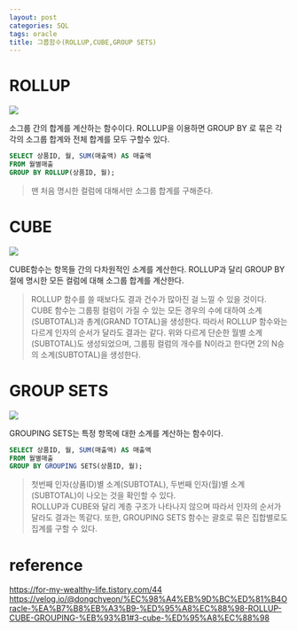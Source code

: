 ```yaml
---
layout: post
categories: SQL
tags: oracle
title: 그룹함수(ROLLUP,CUBE,GROUP SETS)
---
```

# ROLLUP
![](https://img1.daumcdn.net/thumb/R1280x0/?scode=mtistory2&fname=https%3A%2F%2Fblog.kakaocdn.net%2Fdn%2Fp9c2J%2Fbtrb1c2Ueeu%2FzcK1NtXCOGskC4ha6N5Jek%2Fimg.png)

소그룹 간의 합계를 계산하는 함수이다.
ROLLUP을 이용하면 GROUP BY 로 묶은 각각의 소그룹 합계와 전체 합계를 모두 구할수 있다.
```sql
SELECT 상품ID, 월, SUM(매출액) AS 매출액
FROM 월별매출
GROUP BY ROLLUP(상품ID, 월);
```

> 맨 처음 명시한 컬럼에 대해서만 소그룹 합계를 구해준다.

# CUBE
![](https://img1.daumcdn.net/thumb/R1280x0/?scode=mtistory2&fname=https%3A%2F%2Fblog.kakaocdn.net%2Fdn%2FbnZqja%2FbtrbV1uygXO%2FsDSQBLXRbfaCniIcTgQZgk%2Fimg.png)

CUBE함수는 항목들 간의 다차원적인 소계를 계산한다. ROLLUP과 달리 GROUP BY절에 명시한 모든 컬럼에 대해 소그룹 합계를 계산한다.
> ROLLUP 함수를 쓸 때보다도 결과 건수가 많아진 걸 느낄 수 있을 것이다. CUBE 함수는 그룹핑 컬럼이 가질 수 있는 모든 경우의 수에 대하여 소계(SUBTOTAL)과 총계(GRAND TOTAL)을 생성한다. 따라서 ROLLUP 함수와는 다르게 인자의 순서가 달라도 결과는 같다.
위와 다르게 단순한 월별 소계(SUBTOTAL)도 생성되었으며, 그룹핑 컬럼의 개수를 N이라고 한다면 2의 N승의 소계(SUBTOTAL)을 생성한다.



# GROUP SETS
![](https://img1.daumcdn.net/thumb/R1280x0/?scode=mtistory2&fname=https%3A%2F%2Fblog.kakaocdn.net%2Fdn%2F4g5eD%2Fbtrb1xFMGdN%2F8GAYyRfZXH0j0iGBHx7291%2Fimg.png)

GROUPING SETS는 특정 항목에 대한 소계를 계산하는 함수이다.
```sql
SELECT 상품ID, 월, SUM(매출액) AS 매출액
FROM 월별매출
GROUP BY GROUPING SETS(상품ID, 월);
```
> 첫번째 인자(상품ID)별 소계(SUBTOTAL), 두번째 인자(월)별 소계(SUBTOTAL)이 나오는 것을 확인할 수 있다.  
ROLLUP과 CUBE와 달리 계층 구조가 나타나지 않으며 따라서 인자의 순서가 달라도 결과는 똑같다. 
또한, GROUPING SETS 함수는 괄호로 묶은 집합별로도 집계를 구할 수 있다.

# reference
<https://for-my-wealthy-life.tistory.com/44>
<https://velog.io/@dongchyeon/%EC%98%A4%EB%9D%BC%ED%81%B4Oracle-%EA%B7%B8%EB%A3%B9-%ED%95%A8%EC%88%98-ROLLUP-CUBE-GROUPING-%EB%93%B1#3-cube-%ED%95%A8%EC%88%98>